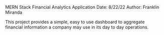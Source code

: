 MERN Stack Financial Analytics Application
Date: 8/22/22
Author: Franklin Miranda

This project provides a simple, easy to use dashboard to aggregate financial information a company may use in its day to day operations.